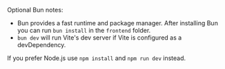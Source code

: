Optional Bun notes:

- Bun provides a fast runtime and package manager. After installing Bun you can run `bun install` in the `frontend` folder.
- `bun dev` will run Vite's dev server if Vite is configured as a devDependency.

If you prefer Node.js use `npm install` and `npm run dev` instead.

